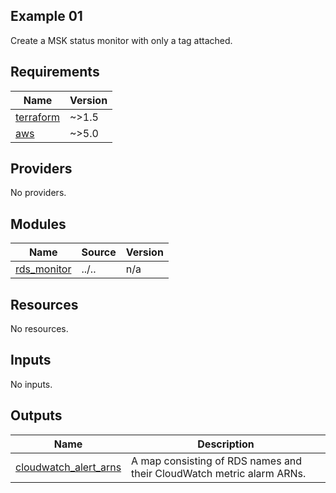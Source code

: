 ## Example 01

Create a MSK status monitor with only a tag attached.

<!-- BEGIN_TF_DOCS -->
## Requirements

| Name | Version |
|------|---------|
| <a name="requirement_terraform"></a> [terraform](#requirement\_terraform) | ~>1.5 |
| <a name="requirement_aws"></a> [aws](#requirement\_aws) | ~>5.0 |

## Providers

No providers.

## Modules

| Name | Source | Version |
|------|--------|---------|
| <a name="module_rds_monitor"></a> [rds\_monitor](#module\_rds\_monitor) | ../.. | n/a |

## Resources

No resources.

## Inputs

No inputs.

## Outputs

| Name | Description |
|------|-------------|
| <a name="output_cloudwatch_alert_arns"></a> [cloudwatch\_alert\_arns](#output\_cloudwatch\_alert\_arns) | A map consisting of RDS names and their CloudWatch metric alarm ARNs. |
<!-- END_TF_DOCS -->
